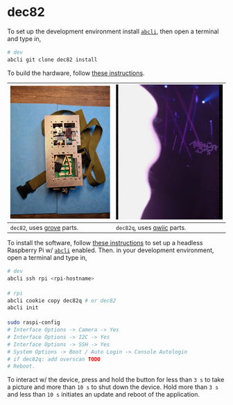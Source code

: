 # dec82

To set up the development environment install [`abcli`](https://github.com/kamangir/awesome-bash-cli), then open a terminal and type in,

```bash
# dev
abcli git clone dec82 install
```

To build the hardware, follow [these instructions](https://github.com/kamangir/blue-bracket/blob/main/designs/dec82.md).

| ![image](https://github.com/kamangir/blue-bracket/raw/main/images/dec82-1.jpg) | ![image](https://github.com/kamangir/blue-bracket/raw/main/images/dec82-9.jpg) |
|---|---| 
| `dec82`, uses [grove](https://wiki.seeedstudio.com/Grove_System/) parts. | `dec82q`, uses [qwiic](https://www.sparkfun.com/qwiic) parts. |

To install the software, follow [these instructions](https://github.com/kamangir/awesome-bash-cli/wiki/Raspberry-Pi) to set up a headless Raspberry Pi w/ [`abcli`](https://github.com/kamangir/awesome-bash-cli) enabled. Then. in your development environment, open a terminal and type in,

```bash
# dev
abcli ssh rpi <rpi-hostname>

# rpi
abcli cookie copy dec82q # or dec82
abcli init

sudo raspi-config
# Interface Options -> Camera -> Yes
# Interface Options -> I2C -> Yes
# Interface Options -> SSH -> Yes
# System Options -> Boot / Auto Login -> Console Autologin
# if dec82q: add overscan TODO
# Reboot.
```

To interact w/ the device, press and hold the button for less than `3 s` to take a picture and more than `10 s` to shut down the device. Hold more than `3 s` and less than `10 s` initiates an update and reboot of the application.